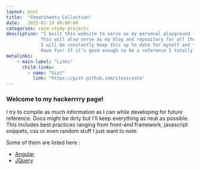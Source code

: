 ```yaml
---
layout: post
title:  "Cheatsheets Collection"
date:   2015-01-10 00:00:00
categories: case-study-projects
description: "I built this website to serve as my personal playground for developing my front-end skills.
             This will also serve as my blog and repository for all the notes/cheatsheets I do during my development.
             I will be constantly keep this up to date for myself and for all who wanted to contribute to my docs.
             Have fun! If it’s good enough to be a reference I totally approve of it!"
metalinks:
    - main-label: "Links"
      child-links:
        - name: "Gist"
          link: "https://gist.github.com/itsvicsoto"
---
```


### Welcome to my hackerrrry page!

I try to compile as much information as I can while developing for future
reference. Docs might be dirty but I'll keep everything as neat as possible.
This includes best practices ranging from front-end framework, javascript
snippets, css or even random stuff I just want to note.

Some of them are listed here :

*  [Angular](/cheatsheets/angular)
*  [JQuery](/cheatsheets/jquery)



